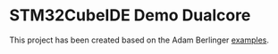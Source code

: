 # STM32CubeIDE Demo Dualcore

This project has been created based on the Adam Berlinger [examples](https://github.com/stm32-hotspot/STM32H7-LwIP-Examples).
